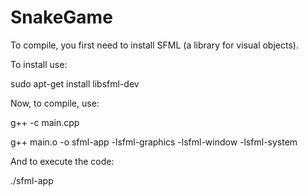 # SnakeGame
To compile, you first need to install SFML (a library for visual objects).

To install use: 

sudo apt-get install libsfml-dev

Now, to compile, use:

g++ -c main.cpp

g++ main.o -o sfml-app -lsfml-graphics -lsfml-window -lsfml-system

And to execute the code:

./sfml-app
